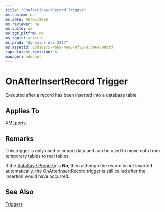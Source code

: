 ```yaml
---
title: "OnAfterInsertRecord Trigger"
ms.custom: na
ms.date: 06/05/2016
ms.reviewer: na
ms.suite: na
ms.tgt_pltfrm: na
ms.topic: article
ms.prod: "dynamics-nav-2017"
ms.assetid: 2dd18e75-4bbe-4e88-8f22-a5b064708bfd
caps.latest.revision: 6
manager: edupont
---
```

# OnAfterInsertRecord Trigger
Executed after a record has been inserted into a database table.  
  
## Applies To  
 XMLports.  
  
## Remarks  
 This trigger is only used to import data and can be used to move data from temporary tables to real tables.  
  
 If the [AutoSave Property](AutoSave-Property.md) is **No**, then although the record is not inserted automatically, the OnAfterInsertRecord trigger is still called after the insertion would have occurred.  
  
## See Also  
 [Triggers](Triggers.md)
